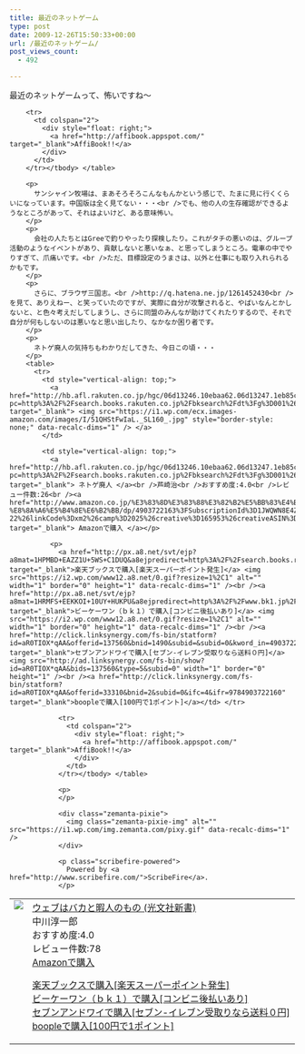 ```yaml
---
title: 最近のネットゲーム
type: post
date: 2009-12-26T15:50:33+00:00
url: /最近のネットゲーム/
post_views_count:
  - 492

---
```

最近のネットゲームって、怖いですね〜

<table>
  <tr>
    <td style="vertical-align: top;">
      <a href="http://hb.afl.rakuten.co.jp/hgc/06d13246.10ebaa62.06d13247.1eb85ca0/?pc=http%3A%2F%2Fsearch.books.rakuten.co.jp%2Fbksearch%2Fdt%3Fg%3D001%26bisbn%3D4334035027" target="_blank"> <img src="https://i2.wp.com/ecx.images-amazon.com/images/I/315BlG9HtpL._SL160_.jpg" style="border-style: none;" data-recalc-dims="1" /> </a>
    </td>
    <td style="vertical-align: top;">
      <a href="http://hb.afl.rakuten.co.jp/hgc/06d13246.10ebaa62.06d13247.1eb85ca0/?pc=http%3A%2F%2Fsearch.books.rakuten.co.jp%2Fbksearch%2Fdt%3Fg%3D001%26bisbn%3D4334035027" target="_blank"> ウェブはバカと暇人のもの (光文社新書) </a><br />中川淳一郎<br />おすすめ度:4.0<br />レビュー件数:78<br /><a href="http://www.amazon.co.jp/%E3%82%A6%E3%82%A7%E3%83%96%E3%81%AF%E3%83%90%E3%82%AB%E3%81%A8%E6%9A%87%E4%BA%BA%E3%81%AE%E3%82%82%E3%81%AE-%E5%85%89%E6%96%87%E7%A4%BE%E6%96%B0%E6%9B%B8-%E4%B8%AD%E5%B7%9D%E6%B7%B3%E4%B8%80%E9%83%8E/dp/4334035027%3FSubscriptionId%3D1JWQWN8E4Z5TR27962G2%26tag%3Dgaeaffibook-22%26linkCode%3Dxm2%26camp%3D2025%26creative%3D165953%26creativeASIN%3D4334035027" target="_blank"> Amazonで購入 </a></p>
      <p>
        <a href="http://px.a8.net/svt/ejp?a8mat=1HPMBD+EAZZ1U+5WS+C1DUQ&a8ejpredirect=http%3A%2F%2Fsearch.books.rakuten.co.jp%2Fbksearch%2Fdt%3Fg%3D001%26bisbn%3D4334035027" target="_blank">楽天ブックスで購入[楽天スーパーポイント発生]</a> <img src="https://i2.wp.com/www12.a8.net/0.gif?resize=1%2C1" alt="" width="1" border="0" height="1" data-recalc-dims="1" /><br /><a href="http://px.a8.net/svt/ejp?a8mat=1HRMFS+EEKKOI+10UY+HUKPU&a8ejpredirect=http%3A%2F%2Fwww.bk1.jp%2FkeywordSearchResult%2F%3Fkeyword%3D4334035027%26storeCd%3D1%26searchFlg%3D9%26x%3D43%26y%3D11%26partnerid%3D02a801" target="_blank">ビーケーワン（ｂｋ１）で購入[コンビニ後払いあり]</a> <img src="https://i2.wp.com/www12.a8.net/0.gif?resize=1%2C1" alt="" width="1" border="0" height="1" data-recalc-dims="1" /><br /><a href="http://click.linksynergy.com/fs-bin/statform?id=aR0TIOX*qAA&offerid=137560&bnid=1490&subid=&subid=0&kword_in=4334035027&oop=on" target="_blank">セブンアンドワイで購入[セブン-イレブン受取りなら送料０円]</a><img src="http://ad.linksynergy.com/fs-bin/show?id=aR0TIOX*qAA&bids=137560&type=5&subid=0" width="1" border="0" height="1" /><br /><a href="http://click.linksynergy.com/fs-bin/statform?id=aR0TIOX*qAA&offerid=33310&bnid=2&subid=0&ifc=4&ifr=9784334035020" target="_blank">boopleで購入[100円で1ポイント]</a></td> </tr> 
        
        <tr>
          <td colspan="2">
            <div style="float: right;">
              <a href="http://affibook.appspot.com/" target="_blank">AffiBook!!</a>
            </div>
          </td>
        </tr></tbody> </table> 
        
        <p>
          サンシャイン牧場は、まあそろそろこんなもんかという感じで、たまに見に行くくらいになっています。中国版は全く見てない・・・<br />でも、他の人の生存確認ができるようなところがあって、それはよいけど、ある意味怖い。
        </p>
        <p>
          会社の人たちとはGreeで釣りやったり探検したり。これがタチの悪いのは、グループ活動のようなイベントがあり、貢献しないと悪いなぁ、と思ってしまうところ。電車の中でやりすぎて、爪痛いです。<br />ただ、目標設定のうまさは、以外と仕事にも取り入れられるかもです。
        </p>
        <p>
          さらに、ブラウザ三国志。<br />http://q.hatena.ne.jp/1261452430<br />を見て、ありえねー、と笑っていたのですが、実際に自分が攻撃されると、やばいなんとかしないと、と色々考えだしてしまうし、さらに同盟のみんなが助けてくれたりするので、それで自分が何もしないのは悪いなと思い出したり、なかなか困り者です。
        </p>
        <p>
          ネトゲ廃人の気持ちもわかりだしてきた、今日この頃・・・
        </p>
        <table>
          <tr>
            <td style="vertical-align: top;">
              <a href="http://hb.afl.rakuten.co.jp/hgc/06d13246.10ebaa62.06d13247.1eb85ca0/?pc=http%3A%2F%2Fsearch.books.rakuten.co.jp%2Fbksearch%2Fdt%3Fg%3D001%26bisbn%3D4903722163" target="_blank"> <img src="https://i1.wp.com/ecx.images-amazon.com/images/I/51QHStFwIaL._SL160_.jpg" style="border-style: none;" data-recalc-dims="1" /> </a>
            </td>
            
            <td style="vertical-align: top;">
              <a href="http://hb.afl.rakuten.co.jp/hgc/06d13246.10ebaa62.06d13247.1eb85ca0/?pc=http%3A%2F%2Fsearch.books.rakuten.co.jp%2Fbksearch%2Fdt%3Fg%3D001%26bisbn%3D4903722163" target="_blank"> ネトゲ廃人 </a><br />芦崎治<br />おすすめ度:4.0<br />レビュー件数:26<br /><a href="http://www.amazon.co.jp/%E3%83%8D%E3%83%88%E3%82%B2%E5%BB%83%E4%BA%BA-%E8%8A%A6%E5%B4%8E%E6%B2%BB/dp/4903722163%3FSubscriptionId%3D1JWQWN8E4Z5TR27962G2%26tag%3Dgaeaffibook-22%26linkCode%3Dxm2%26camp%3D2025%26creative%3D165953%26creativeASIN%3D4903722163" target="_blank"> Amazonで購入 </a></p> 
              
              <p>
                <a href="http://px.a8.net/svt/ejp?a8mat=1HPMBD+EAZZ1U+5WS+C1DUQ&a8ejpredirect=http%3A%2F%2Fsearch.books.rakuten.co.jp%2Fbksearch%2Fdt%3Fg%3D001%26bisbn%3D4903722163" target="_blank">楽天ブックスで購入[楽天スーパーポイント発生]</a> <img src="https://i2.wp.com/www12.a8.net/0.gif?resize=1%2C1" alt="" width="1" border="0" height="1" data-recalc-dims="1" /><br /><a href="http://px.a8.net/svt/ejp?a8mat=1HRMFS+EEKKOI+10UY+HUKPU&a8ejpredirect=http%3A%2F%2Fwww.bk1.jp%2FkeywordSearchResult%2F%3Fkeyword%3D4903722163%26storeCd%3D1%26searchFlg%3D9%26x%3D43%26y%3D11%26partnerid%3D02a801" target="_blank">ビーケーワン（ｂｋ１）で購入[コンビニ後払いあり]</a> <img src="https://i2.wp.com/www12.a8.net/0.gif?resize=1%2C1" alt="" width="1" border="0" height="1" data-recalc-dims="1" /><br /><a href="http://click.linksynergy.com/fs-bin/statform?id=aR0TIOX*qAA&offerid=137560&bnid=1490&subid=&subid=0&kword_in=4903722163&oop=on" target="_blank">セブンアンドワイで購入[セブン-イレブン受取りなら送料０円]</a><img src="http://ad.linksynergy.com/fs-bin/show?id=aR0TIOX*qAA&bids=137560&type=5&subid=0" width="1" border="0" height="1" /><br /><a href="http://click.linksynergy.com/fs-bin/statform?id=aR0TIOX*qAA&offerid=33310&bnid=2&subid=0&ifc=4&ifr=9784903722160" target="_blank">boopleで購入[100円で1ポイント]</a></td> </tr> 
                
                <tr>
                  <td colspan="2">
                    <div style="float: right;">
                      <a href="http://affibook.appspot.com/" target="_blank">AffiBook!!</a>
                    </div>
                  </td>
                </tr></tbody> </table> 
                
                <p>
                </p>
                
                <div class="zemanta-pixie">
                  <img class="zemanta-pixie-img" alt="" src="https://i1.wp.com/img.zemanta.com/pixy.gif" data-recalc-dims="1" />
                </div>
                
                <p class="scribefire-powered">
                  Powered by <a href="http://www.scribefire.com/">ScribeFire</a>.
                </p>